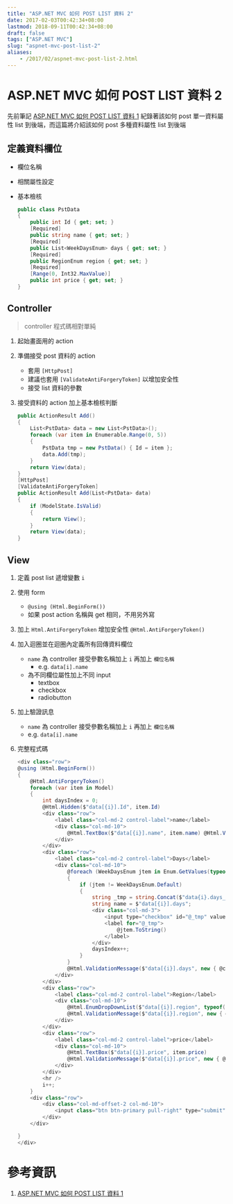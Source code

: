 ```yaml
---
title: "ASP.NET MVC 如何 POST LIST 資料 2"
date: 2017-02-03T00:42:34+08:00
lastmod: 2018-09-11T00:42:34+08:00
draft: false
tags: ["ASP.NET MVC"]
slug: "aspnet-mvc-post-list-2"
aliases:
    - /2017/02/aspnet-mvc-post-list-2.html
---
```

# ASP.NET MVC 如何 POST LIST 資料 2
先前筆記 [ASP.NET MVC 如何 POST LIST 資料 1](https://blog.yowko.com/2017/02/aspnet-mvc-post-list-1) 紀錄著該如何 post 單一資料屬性 list 到後端，而這篇將介紹該如何 post 多種資料屬性 list 到後端


## 定義資料欄位
* 欄位名稱
* 相關屬性設定
* 基本檢核

    ```cs 
    public class PstData
    {
        public int Id { get; set; }
        [Required]
        public string name { get; set; }
        [Required]
        public List<WeekDaysEnum> days { get; set; }
        [Required]
        public RegionEnum region { get; set; }
        [Required]
        [Range(0, Int32.MaxValue)]
        public int price { get; set; }
    }
    ```

## Controller
 
>controller 程式碼相對單純

1. 起始畫面用的 action
2. 準備接受 post 資料的 action
    - 套用 `[HttpPost]`
    - 建議也套用 `[ValidateAntiForgeryToken]` 以增加安全性
    - 接受 list 資料的參數
3. 接受資料的 action 加上基本檢核判斷

    ```cs
    public ActionResult Add()
    {
        List<PstData> data = new List<PstData>();
        foreach (var item in Enumerable.Range(0, 5))
        {
            PstData tmp = new PstData() { Id = item };
            data.Add(tmp);
        }
        return View(data);
    }
    [HttpPost]
    [ValidateAntiForgeryToken]
    public ActionResult Add(List<PstData> data)
    {
        if (ModelState.IsValid)
        {
            return View();
        }
        return View(data);
    }
    ```

## View
1. 定義 post list 遞增變數 `i`

2. 使用 form
    - `@using (Html.BeginForm())`
    - 如果 post action 名稱與 get 相同，不用另外寫
3. 加上 `Html.AntiForgeryToken` 增加安全性 `@Html.AntiForgeryToken()`
4. 加入迴圈並在迴圈內定義所有回傳資料欄位
    - `name` 為 controller 接受參數名稱加上 `i` 再加上 `欄位名稱`
        - e.g. `data[i].name`
    - 為不同欄位屬性加上不同 input
        - textbox
        - checkbox
        - radiobutton
5. 加上驗證訊息
    - `name` 為 controller 接受參數名稱加上 `i` 再加上 `欄位名稱`
    - e.g. `data[i].name`
6. 完整程式碼
    
    ```cs
    <div class="row">
    @using (Html.BeginForm())
    {
        @Html.AntiForgeryToken()
        foreach (var item in Model)
        {
            int daysIndex = 0;
            @Html.Hidden($"data[{i}].Id", item.Id)
            <div class="row">
                <label class="col-md-2 control-label">name</label>
                <div class="col-md-10">
                    @Html.TextBox($"data[{i}].name", item.name) @Html.ValidationMessage($"data[{i}].name", new { @class = "text-danger" })
                </div>
            </div>
            <div class="row">
                <label class="col-md-2 control-label">Days</label>
                <div class="col-md-10">
                    @foreach (WeekDaysEnum jtem in Enum.GetValues(typeof(WeekDaysEnum)))
                    {
                        if (jtem != WeekDaysEnum.Default)
                        {
                            string _tmp = string.Concat($"data{i}.days_", daysIndex);
                            string name = $"data[{i}].days";
                            <div class="col-md-3">
                                <input type="checkbox" id="@_tmp" value="@jtem" name="@name" @((item.days != null && item.days.Contains(jtem)) ? "checked" : string.Empty) />
                                <label for="@_tmp">
                                    @jtem.ToString()
                                </label>
                            </div>
                            daysIndex++;
                        }
                    }
                    @Html.ValidationMessage($"data[{i}].days", new { @class = "text-danger" })
                </div>
            </div>
            <div class="row">
                <label class="col-md-2 control-label">Region</label>
                <div class="col-md-10">
                    @Html.EnumDropDownList($"data[{i}].region", typeof(RegionEnum), " - Choice - ")
                    @Html.ValidationMessage($"data[{i}].region", new { @class = "text-danger" })
                </div>
            </div>
            <div class="row">
                <label class="col-md-2 control-label">price</label>
                <div class="col-md-10">
                    @Html.TextBox($"data[{i}].price", item.price)
                    @Html.ValidationMessage($"data[{i}].price", new { @class = "text-danger" })
                </div>
            </div>
            <hr />
            i++;
        }
        <div class="row">
            <div class="col-md-offset-2 col-md-10">
                <input class="btn btn-primary pull-right" type="submit" value="submit" />
            </div>
        </div>

    }
    </div>
    ```
# 參考資訊
1. [ASP.NET MVC 如何 POST LIST 資料 1](https://blog.yowko.com/2017/02/aspnet-mvc-post-list-1)